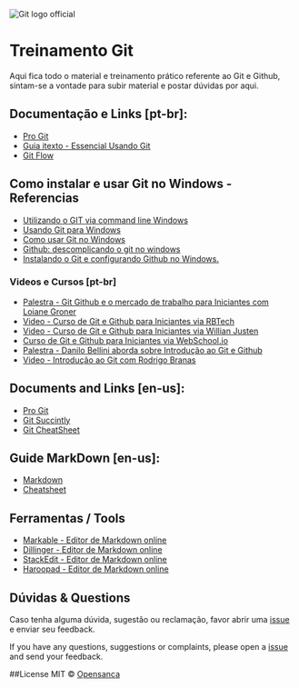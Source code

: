 ![Git logo official](http://mariovalney.com/wp-content/uploads/2014/03/Commitando-Sobre-Git.jpg)

# Treinamento Git

Aqui fica todo o material e treinamento prático referente ao Git e Github, sintam-se a vontade para subir material e postar dúvidas por aqui.

##  Documentação e Links [pt-br]: 
* [Pro Git](https://git-scm.com/book/pt-br/v1)
* [Guia itexto - Essencial Usando Git](https://s3-sa-east-1.amazonaws.com/guiasitexto/guia-itexto-git-v01.pdf)
* [Git Flow](http://danielkummer.github.io/git-flow-cheatsheet/index.pt_BR.html)

## Como instalar e usar Git no Windows - Referencias
* [Utilizando o GIT via command line Windows](http://imasters.com.br/desenvolvimento/utilizando-o-git-via-command-line-windows/?trace=1519021197&source=single)
* [Usando Git para Windows](http://blog.dmatoso.com/2011/09/git-no-windows-github/)
* [Como usar Git no Windows](http://mauriciodeamorim.com.br/2009/01/06/como-usar-git-no-windows/)
* [Github: descomplicando o git no windows](http://lorindo.com/github-descomplicando-o-git-no-windows/)
* [Instalando o Git e configurando Github no Windows.](http://gabsferreira.com/instalando-o-git-e-configurando-github/)

### Videos e Cursos [pt-br]
* [Palestra - Git Github e o mercado de trabalho para Iniciantes com Loiane Groner](https://www.youtube.com/watch?v=UMhskLXJuq4)
* [Video - Curso de Git e Github para Iniciantes via RBTech](https://www.youtube.com/watch?v=WVLhm1AMeYE&list=PLInBAd9OZCzzHBJjLFZzRl6DgUmOeG3H0)
* [Video -  Curso de Git e Github para Iniciantes via Willian Justen](http://willianjusten.teachable.com/courses/git-e-github-para-iniciantes)
* [Curso de Git e Github para Iniciantes via WebSchool.io](https://www.youtube.com/playlist?list=PL77JVjKTJT2h4aACrIx1ECmr8h9esjh16)
* [Palestra -  Danilo Bellini aborda sobre Introdução ao Git e Github](https://www.youtube.com/watch?v=Fc_UC5SywuU) 
* [Video - Introdução ao Git com Rodrigo Branas](https://www.youtube.com/watch?v=C18qzn7j4SM&list=PLQCmSnNFVYnRdgxOC_ufH58NxlmM6VYd1)

## Documents and Links [en-us]:
* [Pro Git](https://git-scm.com/book/en/v2)
* [Git Succintly](http://files2.syncfusion.com/Downloads/Ebooks/GIT_Succinctly.pdf)
* [Git CheatSheet](https://www.atlassian.com/dms/wac/images/landing/git/atlassian_git_cheatsheet.pdf)

## Guide MarkDown [en-us]:
* [Markdown](https://guides.github.com/features/mastering-markdown/)
* [Cheatsheet](https://github.com/adam-p/markdown-here/wiki/Markdown-Cheatsheet)

## Ferramentas / Tools
* [Markable - Editor de Markdown online](https://markable.in/)
* [Dillinger - Editor de Markdown online](http://dillinger.io/)
* [StackEdit - Editor de Markdown online](https://stackedit.io/)
* [Haroopad - Editor de Markdown online](http://woliveiras.com.br/posts/haroopad-um-editor-markdown-maneiro/)

## Dúvidas & Questions
Caso tenha alguma dúvida, sugestão ou reclamação, favor abrir uma [issue](https://github.com/opensanca/python-intro/issues/new) e enviar seu feedback.

If you have any questions, suggestions or complaints, please open a [issue](https://github.com/opensanca/python-intro/issues/new) and send your feedback.

##License
MIT © [Opensanca](http://www.opensanca.com.br)
